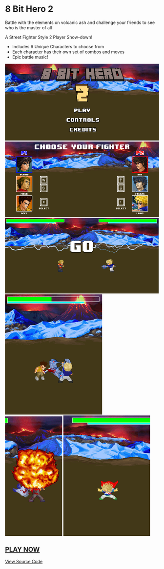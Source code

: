 # 8 Bit Hero 2

Battle with the elements on volcanic ash and challenge your friends to see who is the master of all

A Street Fighter Style 2 Player Show-down!
* Includes 6 Unique Characters to choose from
* Each character has their own set of combos and moves
* Epic battle music!

![](https://github.com/its007Kevin/8-Bit-Hero-2/blob/master/8%20Bit%20Hero%202%20Snapshot.PNG)
![](https://github.com/its007Kevin/8-Bit-Hero-2/blob/master/Capture1.PNG)
![](https://github.com/its007Kevin/8-Bit-Hero-2/blob/master/Capture2.PNG)
![](https://github.com/its007Kevin/8-Bit-Hero-2/blob/master/Capture4.PNG)
![](https://github.com/its007Kevin/8-Bit-Hero-2/blob/master/Capture6.PNG)
![](https://github.com/its007Kevin/8-Bit-Hero-2/blob/master/Capture10.png)


## [**PLAY NOW**](https://github.com/its007Kevin/8-Bit-Hero-2/blob/master/8%20BIT%20HERO%202%20(DOWNLOAD%20TO%20PLAY).jar)

[View Source Code](https://github.com/its007Kevin/8-Bit-Hero-2)
